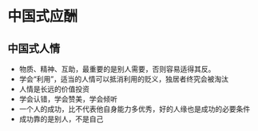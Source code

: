 # 中国式应酬

## 中国式人情

* 物质、精神、互助，最重要的是别人需要，否则容易适得其反。
* 学会“利用”，适当的人情可以抵消利用的贬义，独居者终究会被淘汰
* 人情是长远的价值投资
* 学会认错，学会赞美，学会倾听
* 一个人的成功，比不代表他自身能力多优秀，好的人缘也是成功的必要条件
* 成功靠的是别人，不是自己